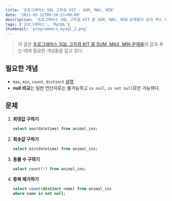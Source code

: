 ```yaml
---
title: '프로그래머스 SQL 고득점 KIT - SUM, MAX, MIN'
date: '2021-03-12T09:28:51+00:00'
description: '프로그래머스 SQL 고득점 KIT 중 SUM, MAX, MIN 문제들의 답과 푸는 데에 필요한 개념들을 담고 있는 글이다.'
tags: ['프로그래머스', 'MySQL']
thumbnail: 'programmers_mysql_2.png'
---
```


> 이 글은 [프로그래머스 SQL 고득점 KIT 중 SUM, MAX, MIN 문제들](https://programmers.co.kr/learn/courses/30/parts/17043)의 답과 푸는 데에 필요한 개념들을 담고 있다.

## 필요한 개념

- `max`, `min`, `count`, `distinct` [설명](https://gywlsp.github.io/mysql/3/)
- **null 비교**는 일반 연산자로는 불가능하고 `is null`, `is not null`로만 가능하다.

## 문제

1. **최댓값 구하기**

   ```sql
   select max(datetime) from animal_ins;
   ```

2. **최솟값 구하기**

   ```sql
   select min(datetime) from animal_ins;
   ```

3. **동물 수 구하기**

   ```sql
   select count(*) from animal_ins;
   ```

4. **중복 제거하기**

   ```sql
   select count(distinct name) from animal_ins
   where name is not null;
   ```
